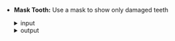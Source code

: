 
- **Mask Tooth:** Use a mask to show only damaged teeth
  <details>
    <summary>input</summary>
    <br>
    <img src="https://github.com/hoseindamavandi/Image-Processing/blob/main/01-%20Pre%20processing%20Techniques/Mask%20Tooth/images/12.jpg?raw=true" width="350" title="from images folder">

  </details>
  <details>
    <summary>output</summary>

    <br>
    <img src="https://github.com/hoseindamavandi/Image-Processing/blob/main/01-%20Pre%20processing%20Techniques/Mask%20Tooth/result.jpg?raw=true" width="350" title="result.jpg">

  </details>